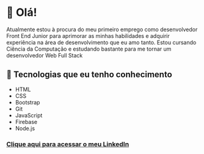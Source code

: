 # 👋 Olá!

<p>Atualmente estou à procura do meu primeiro emprego como desenvolvedor Front End Junior para aprimorar as minhas habilidades e adquirir experiência na área de desenvolvimento que eu amo tanto. Estou cursando Ciência da Computação e estudando bastante para me tornar um desenvolvedor Web Full Stack</p>

## :rocket: Tecnologias que eu tenho conhecimento

- HTML
- CSS
- Bootstrap
- Git
- JavaScript
- Firebase
- Node.js

### <a href="https://www.linkedin.com/in/matheus-medeiros-da-silva-6172b5216/">Clique aqui para acessar o meu LinkedIn</a>
